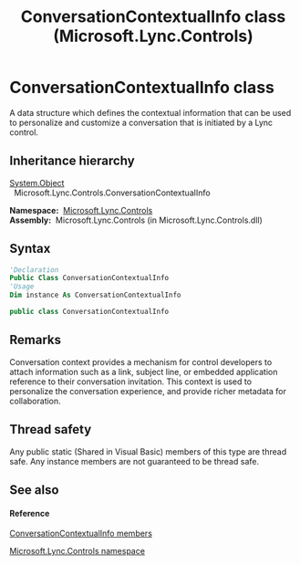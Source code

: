 ﻿---
title: ConversationContextualInfo class (Microsoft.Lync.Controls)
TOCTitle: ConversationContextualInfo class
ms:assetid: T:Microsoft.Lync.Controls.ConversationContextualInfo_DI_3_UC_OCS14MrefLyncWPF
ms:mtpsurl: https://msdn.microsoft.com/en-us/library/microsoft.lync.controls.conversationcontextualinfo_di_3_uc_ocs14mreflyncwpf(v=office.15)
ms:contentKeyID: 48596392
ms.date: 07/28/2014
mtps_version: v=office.15
f1_keywords:
- Microsoft.Lync.Controls.ConversationContextualInfo
dev_langs:
- CSharp
- JScript
- VB
- other
---

# ConversationContextualInfo class

A data structure which defines the contextual information that can be used to personalize and customize a conversation that is initiated by a Lync control.

## Inheritance hierarchy

[System.Object](http://msdn2.microsoft.com/en-us/library/e5kfa45b)  
  Microsoft.Lync.Controls.ConversationContextualInfo  

**Namespace:**  [Microsoft.Lync.Controls](microsoft-lync-controls-namespace_1.md)  
**Assembly:**  Microsoft.Lync.Controls (in Microsoft.Lync.Controls.dll)

## Syntax

``` vb
'Declaration
Public Class ConversationContextualInfo
'Usage
Dim instance As ConversationContextualInfo
```

``` csharp
public class ConversationContextualInfo
```

## Remarks

Conversation context provides a mechanism for control developers to attach information such as a link, subject line, or embedded application reference to their conversation invitation. This context is used to personalize the conversation experience, and provide richer metadata for collaboration.

## Thread safety

Any public static (Shared in Visual Basic) members of this type are thread safe. Any instance members are not guaranteed to be thread safe.

## See also

#### Reference

[ConversationContextualInfo members](conversationcontextualinfo-members-microsoft-lync-controls_1.md)

[Microsoft.Lync.Controls namespace](microsoft-lync-controls-namespace_1.md)

